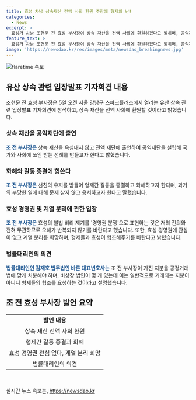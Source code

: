 ```yaml
---
title: 효성 차남 상속재산 전액 사회 환원 주장에 형제의 난!
categories:
  - News
excerpt: >
  효성가 차남 조현문 전 효성 부사장이 상속 재산을 전액 사회에 환원하겠다고 밝히며, 공익재단 설립을 발표했다. 형제간의 갈등을 종결하려는 뜻을 밝힌 그는 부당한 일에 대해 용서하겠다는 뜻을 전하며, 효성 경영권에서 완전히 해방되고 가족 간 독립경영을 희망한다고 밝혔다. 형제들의 협조를 요청하며, 공동상속인도 공익재단 설립에 협조해달라고 덧붙였다.
feature_text: >
  효성가 차남 조현문 전 효성 부사장이 상속 재산을 전액 사회에 환원하겠다고 밝히며, 공익재단 설립을 발표했다. 형제간의 갈등을 종결하려는 뜻을 밝힌 그는 부당한 일에 대해 용서하겠다는 뜻을 전하며, 효성 경영권에서 완전히 해방되고 가족 간 독립경영을 희망한다고 밝혔다. 형제들의 협조를 요청하며, 공동상속인도 공익재단 설립에 협조해달라고 덧붙였다.
image: 'https://newsdao.kr/res/images/meta/newsdao_breakingnews.jpg'
---
```


<p><img src="https://newsdao.kr/res/images/meta/newsdao_breakingnews.jpg" alt="flaretime 속보" /></p>

<h2 data-ke-size="size26">유산 상속 관련 입장발표 기자회견 내용</h2>

<p>조현문 전 효성 부사장은 5일 오전 서울 강남구 스파크플러스에서 열리는 유산 상속 관련 입장발표 기자회견에 참석하고, 상속 재산을 전액 사회에 환원할 것이라고 밝혔습니다.</p>

<h3>상속 재산을 공익재단에 출연</h3>

<p><b><span style="color: #1a5490;">조 전 부사장은</span></b> 상속 재산을 욕심내지 않고 전액 재단에 출연하여 공익재단을 설립해 국가와 사회에 쓰임 받는 선례를 만들고자 한다고 밝혔습니다.</p>

<h3>화해와 갈등 종결에 힘쓴다</h3>

<p><b><span style="color: #1a5490;">조 전 부사장은</span></b> 선친의 유지를 받들어 형제간 갈등을 종결하고 화해하고자 한다며, 과거의 부당한 일에 대해 문제 삼지 않고 용서하고자 한다고 말했습니다.</p>

<h3>효성 경영권 및 계열 분리에 관한 입장</h3>

<p><b><span style="color: #1a5490;">조 전 부사장은</span></b> 효성의 불법 비리 제기를 '경영권 분쟁'으로 표현하는 것은 저의 진의와 전혀 무관하므로 오해가 반복되지 않기를 바란다고 했습니다. 또한, 효성 경영권에 관심이 없고 계열 분리를 희망하며, 형제들과 효성이 협조해주기를 바란다고 밝혔습니다.</p>

<h3>법률대리인의 의견</h3>

<p><b><span style="color: #1a5490;">법률대리인인 김재호 법무법인 바른 대표변호사는</span></b> 조 전 부사장이 가진 지분을 공정거래법에 맞게 처분해야 하며, 비상장 법인이 몇 개 있는데 이는 일반적으로 거래되는 지분이 아니니 형제들의 협조를 요청하는 것이라고 설명했습니다.</p>

<h2 data-ke-size="size26">조 전 효성 부사장 발언 요약</h2>

<table>
  <tr>
    <td style="text-align: center; height: 17px;"><b>발언 내용</b></td>
  </tr>
  <tr>
    <td style="text-align: center; height: 17px;">상속 재산 전액 사회 환원</td>
  </tr>
  <tr>
    <td style="text-align: center; height: 17px;">형제간 갈등 종결과 화해</td>
  </tr>
  <tr>
    <td style="text-align: center; height: 17px;">효성 경영권 관심 없다, 계열 분리 희망</td>
  </tr>
  <tr>
    <td style="text-align: center; height: 17px;">법률대리인의 의견</td>
  </tr>
</table>

<p data-ke-size="size16">&nbsp;</p>
실시간 뉴스 속보는, <a href="https://newsdao.kr" rel="dofollow">https://newsdao.kr</a>


